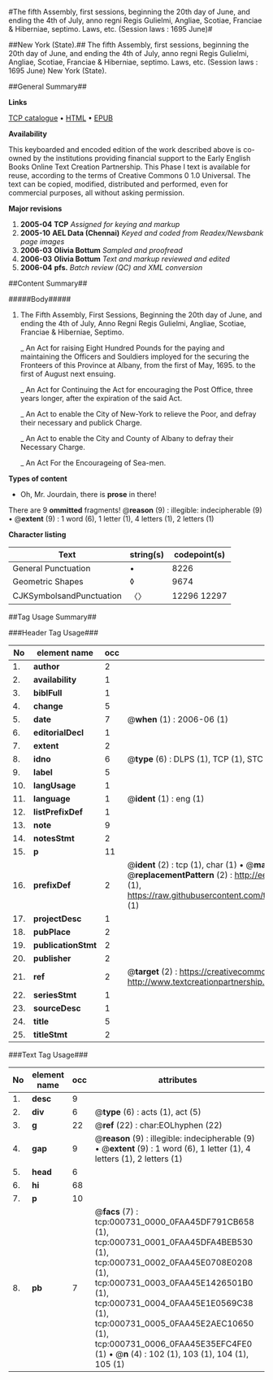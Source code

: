 #The fifth Assembly, first sessions, beginning the 20th day of June, and ending the 4th of July, anno regni Regis Gulielmi, Angliae, Scotiae, Franciae & Hiberniae, septimo. Laws, etc. (Session laws : 1695 June)#

##New York (State).##
The fifth Assembly, first sessions, beginning the 20th day of June, and ending the 4th of July, anno regni Regis Gulielmi, Angliae, Scotiae, Franciae & Hiberniae, septimo.
Laws, etc. (Session laws : 1695 June)
New York (State).

##General Summary##

**Links**

[TCP catalogue](http://www.ota.ox.ac.uk/tcp/)  • 
[HTML](http://tei.it.ox.ac.uk/tcp/Texts-HTML/free/N00/N00600.html)  • 
[EPUB](http://tei.it.ox.ac.uk/tcp/Texts-EPUB/free/N00/N00600.epub)

**Availability**

This keyboarded and encoded edition of the
	       work described above is co-owned by the institutions
	       providing financial support to the Early English Books
	       Online Text Creation Partnership. This Phase I text is
	       available for reuse, according to the terms of Creative
	       Commons 0 1.0 Universal. The text can be copied,
	       modified, distributed and performed, even for
	       commercial purposes, all without asking permission.

**Major revisions**

1. __2005-04__ __TCP__ *Assigned for keying and markup*
1. __2005-10__ __AEL Data (Chennai)__ *Keyed and coded from Readex/Newsbank page images*
1. __2006-03__ __Olivia Bottum__ *Sampled and proofread*
1. __2006-03__ __Olivia Bottum__ *Text and markup reviewed and edited*
1. __2006-04__ __pfs.__ *Batch review (QC) and XML conversion*

##Content Summary##

#####Body#####

1. The Fifth Assembly, First Sessions, Beginning the 20th day of June, and ending the 4th of July, Anno Regni Regis Gulielmi, Angliae, Scotiae, Franciae & Hiberniae, Septimo.

    _ An Act for raising Eight Hundred Pounds for the paying and maintaining the Officers and Souldiers imployed for the securing the Fronteers of this Province at Albany, from the first of May, 1695. to the first of August next ensuing.

    _ An Act for Continuing the Act for encouraging the Post Office, three years longer, after the expiration of the said Act.

    _ An Act to enable the City of New-York to relieve the Poor, and defray their necessary and publick Charge.

    _ An Act to enable the City and County of Albany to defray their Necessary Charge.

    _ An Act For the Encourageing of Sea-men.

**Types of content**

  * Oh, Mr. Jourdain, there is **prose** in there!

There are 9 **ommitted** fragments! 
 @__reason__ (9) : illegible: indecipherable (9)  •  @__extent__ (9) : 1 word (6), 1 letter (1), 4 letters (1), 2 letters (1)

**Character listing**


|Text|string(s)|codepoint(s)|
|---|---|---|
|General Punctuation|•|8226|
|Geometric Shapes|◊|9674|
|CJKSymbolsandPunctuation|〈〉|12296 12297|

##Tag Usage Summary##

###Header Tag Usage###

|No|element name|occ|attributes|
|---|---|---|---|
|1.|__author__|2||
|2.|__availability__|1||
|3.|__biblFull__|1||
|4.|__change__|5||
|5.|__date__|7| @__when__ (1) : 2006-06 (1)|
|6.|__editorialDecl__|1||
|7.|__extent__|2||
|8.|__idno__|6| @__type__ (6) : DLPS (1), TCP (1), STC (1), NOTIS (1), IMAGE-SET (1), EVANS-CITATION (1)|
|9.|__label__|5||
|10.|__langUsage__|1||
|11.|__language__|1| @__ident__ (1) : eng (1)|
|12.|__listPrefixDef__|1||
|13.|__note__|9||
|14.|__notesStmt__|2||
|15.|__p__|11||
|16.|__prefixDef__|2| @__ident__ (2) : tcp (1), char (1)  •  @__matchPattern__ (2) : ([0-9\-]+):([0-9IVX]+) (1), (.+) (1)  •  @__replacementPattern__ (2) : http://eebo.chadwyck.com/downloadtiff?vid=$1&page=$2 (1), https://raw.githubusercontent.com/textcreationpartnership/Texts/master/tcpchars.xml#$1 (1)|
|17.|__projectDesc__|1||
|18.|__pubPlace__|2||
|19.|__publicationStmt__|2||
|20.|__publisher__|2||
|21.|__ref__|2| @__target__ (2) : https://creativecommons.org/publicdomain/zero/1.0/ (1), http://www.textcreationpartnership.org/docs/. (1)|
|22.|__seriesStmt__|1||
|23.|__sourceDesc__|1||
|24.|__title__|5||
|25.|__titleStmt__|2||


###Text Tag Usage###

|No|element name|occ|attributes|
|---|---|---|---|
|1.|__desc__|9||
|2.|__div__|6| @__type__ (6) : acts (1), act (5)|
|3.|__g__|22| @__ref__ (22) : char:EOLhyphen (22)|
|4.|__gap__|9| @__reason__ (9) : illegible: indecipherable (9)  •  @__extent__ (9) : 1 word (6), 1 letter (1), 4 letters (1), 2 letters (1)|
|5.|__head__|6||
|6.|__hi__|68||
|7.|__p__|10||
|8.|__pb__|7| @__facs__ (7) : tcp:000731_0000_0FAA45DF791CB658 (1), tcp:000731_0001_0FAA45DFA4BEB530 (1), tcp:000731_0002_0FAA45E0708E0208 (1), tcp:000731_0003_0FAA45E1426501B0 (1), tcp:000731_0004_0FAA45E1E0569C38 (1), tcp:000731_0005_0FAA45E2AEC10650 (1), tcp:000731_0006_0FAA45E35EFC4FE0 (1)  •  @__n__ (4) : 102 (1), 103 (1), 104 (1), 105 (1)|
